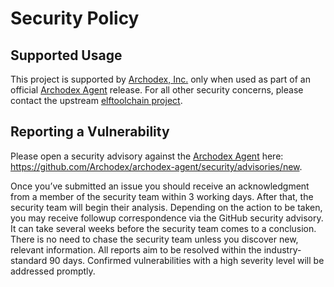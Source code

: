 # Security Policy

## Supported Usage

This project is supported by [Archodex, Inc.](https://archodex.com) only when used as part of an official [Archodex Agent](https://github.com/Archodex/archodex-agent) release. For all other security concerns, please contact the upstream [elftoolchain project](https://sourceforge.net/projects/elftoolchain/).

## Reporting a Vulnerability

Please open a security advisory against the [Archodex Agent](https://github.com/Archodex/archodex-agent) here: https://github.com/Archodex/archodex-agent/security/advisories/new.

Once you’ve submitted an issue you should receive an acknowledgment from a member of the security team within 3 working days. After that, the security team will begin their analysis. Depending on the action to be taken, you may receive followup correspondence via the GitHub security advisory. It can take several weeks before the security team comes to a conclusion. There is no need to chase the security team unless you discover new, relevant information. All reports aim to be resolved within the industry-standard 90 days. Confirmed vulnerabilities with a high severity level will be addressed promptly.
